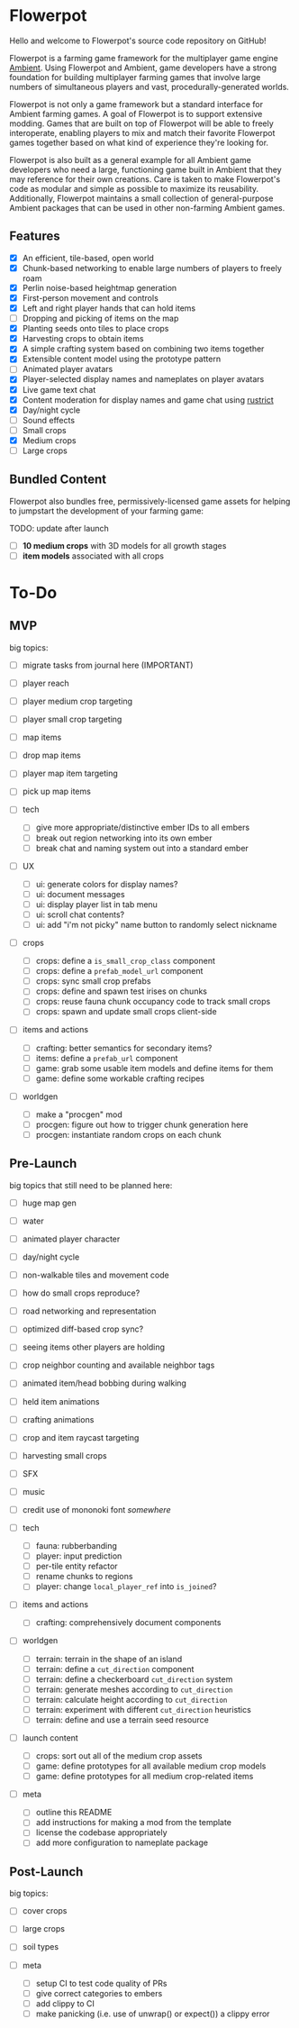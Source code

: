 # Flowerpot

Hello and welcome to Flowerpot's source code repository on GitHub!

Flowerpot is a farming game framework for the multiplayer game engine
[Ambient](https://ambient.run). Using Flowerpot and Ambient, game developers
have a strong foundation for building multiplayer farming games that involve
large numbers of simultaneous players and vast, procedurally-generated worlds.

Flowerpot is not only a game framework but a standard interface for Ambient
farming games. A goal of Flowerpot is to support extensive modding. Games that
are built on top of Flowerpot will be able to freely interoperate, enabling
players to mix and match their favorite Flowerpot games together based on what
kind of experience they're looking for.

Flowerpot is also built as a general example for all Ambient game developers
who need a large, functioning game built in Ambient that they may reference for
their own creations. Care is taken to make Flowerpot's code as modular and
simple as possible to maximize its reusability. Additionally, Flowerpot
maintains a small collection of general-purpose Ambient packages that can be
used in other non-farming Ambient games.

## Features

- [x] An efficient, tile-based, open world
- [x] Chunk-based networking to enable large numbers of players to freely roam
- [x] Perlin noise-based heightmap generation
- [x] First-person movement and controls
- [x] Left and right player hands that can hold items
- [ ] Dropping and picking of items on the map
- [x] Planting seeds onto tiles to place crops
- [x] Harvesting crops to obtain items
- [x] A simple crafting system based on combining two items together
- [x] Extensible content model using the prototype pattern
- [ ] Animated player avatars
- [x] Player-selected display names and nameplates on player avatars
- [x] Live game text chat
- [x] Content moderation for display names and game chat using [rustrict](https://crates.io/rustrict)
- [x] Day/night cycle
- [ ] Sound effects
- [ ] Small crops
- [x] Medium crops
- [ ] Large crops

## Bundled Content

Flowerpot also bundles free, permissively-licensed game assets for helping to
jumpstart the development of your farming game:

TODO: update after launch
- [ ] **10 medium crops** with 3D models for all growth stages
- [ ] **item models** associated with all crops

# To-Do

## MVP

big topics:
- [ ] migrate tasks from journal here (IMPORTANT)
- [ ] player reach
- [ ] player medium crop targeting
- [ ] player small crop targeting
- [ ] map items
- [ ] drop map items
- [ ] player map item targeting
- [ ] pick up map items

- [ ] tech
  - [ ] give more appropriate/distinctive ember IDs to all embers
  - [ ] break out region networking into its own ember
  - [ ] break chat and naming system out into a standard ember
- [ ] UX
  - [ ] ui: generate colors for display names?
  - [ ] ui: document messages
  - [ ] ui: display player list in tab menu
  - [ ] ui: scroll chat contents?
  - [ ] ui: add "i'm not picky" name button to randomly select nickname
- [ ] crops
  - [ ] crops: define a `is_small_crop_class` component
  - [ ] crops: define a `prefab_model_url` component
  - [ ] crops: sync small crop prefabs
  - [ ] crops: define and spawn test irises on chunks
  - [ ] crops: reuse fauna chunk occupancy code to track small crops
  - [ ] crops: spawn and update small crops client-side
- [ ] items and actions
  - [ ] crafting: better semantics for secondary items?
  - [ ] items: define a `prefab_url` component
  - [ ] game: grab some usable item models and define items for them
  - [ ] game: define some workable crafting recipes
- [ ] worldgen
  - [ ] make a "procgen" mod
  - [ ] procgen: figure out how to trigger chunk generation here
  - [ ] procgen: instantiate random crops on each chunk

## Pre-Launch

big topics that still need to be planned here:
- [ ] huge map gen
- [ ] water
- [ ] animated player character
- [ ] day/night cycle
- [ ] non-walkable tiles and movement code
- [ ] how do small crops reproduce?
- [ ] road networking and representation
- [ ] optimized diff-based crop sync?
- [ ] seeing items other players are holding
- [ ] crop neighbor counting and available neighbor tags
- [ ] animated item/head bobbing during walking
- [ ] held item animations
- [ ] crafting animations
- [ ] crop and item raycast targeting
- [ ] harvesting small crops
- [ ] SFX
- [ ] music
- [ ] credit use of mononoki font *somewhere*

- [ ] tech
  - [ ] fauna: rubberbanding
  - [ ] player: input prediction
  - [ ] per-tile entity refactor
  - [ ] rename chunks to regions
  - [ ] player: change `local_player_ref` into `is_joined`?
- [ ] items and actions
  - [ ] crafting: comprehensively document components
- [ ] worldgen
  - [ ] terrain: terrain in the shape of an island
  - [ ] terrain: define a `cut_direction` component
  - [ ] terrain: define a checkerboard `cut_direction` system
  - [ ] terrain: generate meshes according to `cut_direction`
  - [ ] terrain: calculate height according to `cut_direction`
  - [ ] terrain: experiment with different `cut_direction` heuristics
  - [ ] terrain: define and use a terrain seed resource
- [ ] launch content
  - [ ] crops: sort out all of the medium crop assets
  - [ ] game: define prototypes for all available medium crop models
  - [ ] game: define prototypes for all medium crop-related items
- [ ] meta
  - [ ] outline this README
  - [ ] add instructions for making a mod from the template
  - [ ] license the codebase appropriately
  - [ ] add more configuration to nameplate package

## Post-Launch

big topics:
- [ ] cover crops
- [ ] large crops
- [ ] soil types

- [ ] meta
  - [ ] setup CI to test code quality of PRs
  - [ ] give correct categories to embers
  - [ ] add clippy to CI
  - [ ] make panicking (i.e. use of unwrap() or expect()) a clippy error
